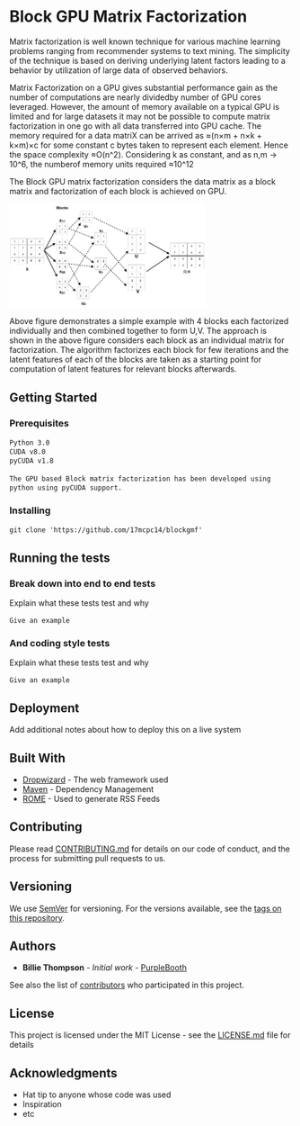 # Block GPU Matrix Factorization

Matrix  factorization  is  well  known  technique  for  various machine  learning  problems  ranging  from  recommender  systems to text mining. The simplicity of the technique is based on deriving underlying latent factors leading to a behavior by utilization of large data of observed behaviors.

Matrix  Factorization  on  a  GPU  gives  substantial  performance gain as the number of computations are nearly dividedby number of GPU cores leveraged. However, the amount of memory  available  on  a  typical  GPU  is  limited  and  for  large datasets it may not be possible to compute  matrix factorization in one go with all data transferred into GPU cache. The memory required for a data matriX can be arrived as ≈(n×m + n×k + k×m)×c for some constant c bytes taken to represent each element. Hence the space complexity ≈O(n^2). Considering k as constant, and as n,m → 10^6, the numberof memory units required ≈10^12

The Block GPU matrix factorization considers the data matrix as a block matrix and factorization of each block is achieved on GPU. 

<img src="misc/example.png" width="350" title="Example of BMF">


Above figure demonstrates a simple example with 4 blocks each factorized individually and then combined together to form U,V. The approach is shown in the above figure considers  each  block  as  an  individual  matrix for  factorization. The algorithm factorizes each block for few  iterations  and  the  latent  features  of  each  of  the blocks are taken as  a  starting  point  for  computation  of  latent  features for  relevant  blocks  afterwards.  

## Getting Started


### Prerequisites

```
Python 3.0
CUDA v8.0
pyCUDA v1.8

The GPU based Block matrix factorization has been developed using python using pyCUDA support.

```

### Installing


```
git clone 'https://github.com/17mcpc14/blockgmf'

```

## Running the tests


### Break down into end to end tests

Explain what these tests test and why

```
Give an example
```

### And coding style tests

Explain what these tests test and why

```
Give an example
```

## Deployment

Add additional notes about how to deploy this on a live system

## Built With

* [Dropwizard](http://www.dropwizard.io/1.0.2/docs/) - The web framework used
* [Maven](https://maven.apache.org/) - Dependency Management
* [ROME](https://rometools.github.io/rome/) - Used to generate RSS Feeds

## Contributing

Please read [CONTRIBUTING.md](https://gist.github.com/PurpleBooth/b24679402957c63ec426) for details on our code of conduct, and the process for submitting pull requests to us.

## Versioning

We use [SemVer](http://semver.org/) for versioning. For the versions available, see the [tags on this repository](https://github.com/your/project/tags). 

## Authors

* **Billie Thompson** - *Initial work* - [PurpleBooth](https://github.com/PurpleBooth)

See also the list of [contributors](https://github.com/your/project/contributors) who participated in this project.

## License

This project is licensed under the MIT License - see the [LICENSE.md](LICENSE.md) file for details

## Acknowledgments

* Hat tip to anyone whose code was used
* Inspiration
* etc
